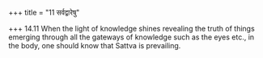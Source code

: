 +++
title = "11 सर्वद्वारेषु"

+++
14.11 When the light of knowledge shines revealing the truth of things
emerging through all the gateways of knowledge such as the eyes etc., in
the body, one should know that Sattva is prevailing.

